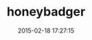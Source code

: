 ---
layout: post
title:  "honeybadger"
repo:   "honeybadger-io/honeybadger-ruby"
date:   2015-02-18 17:27:15
gemurl: https://github.com/honeybadger-io/honeybadger-ruby
---